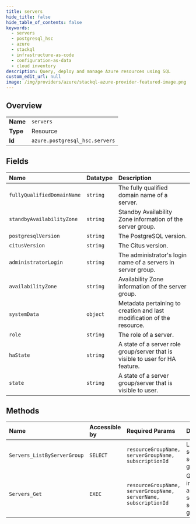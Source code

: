 ```yaml
---
title: servers
hide_title: false
hide_table_of_contents: false
keywords:
  - servers
  - postgresql_hsc
  - azure    
  - stackql
  - infrastructure-as-code
  - configuration-as-data
  - cloud inventory
description: Query, deploy and manage Azure resources using SQL
custom_edit_url: null
image: /img/providers/azure/stackql-azure-provider-featured-image.png
---
```

  
    

## Overview
<table><tbody>
<tr><td><b>Name</b></td><td><code>servers</code></td></tr>
<tr><td><b>Type</b></td><td>Resource</td></tr>
<tr><td><b>Id</b></td><td><code>azure.postgresql_hsc.servers</code></td></tr>
</tbody></table>

## Fields
| Name | Datatype | Description |
|:-----|:---------|:------------|
| `fullyQualifiedDomainName` | `string` | The fully qualified domain name of a server. |
| `standbyAvailabilityZone` | `string` | Standby Availability Zone information of the server group. |
| `postgresqlVersion` | `string` | The PostgreSQL version. |
| `citusVersion` | `string` | The Citus version. |
| `administratorLogin` | `string` | The administrator's login name of a servers in server group. |
| `availabilityZone` | `string` | Availability Zone information of the server group. |
| `systemData` | `object` | Metadata pertaining to creation and last modification of the resource. |
| `role` | `string` | The role of a server. |
| `haState` | `string` | A state of a server role group/server that is visible to user for HA feature. |
| `state` | `string` | A state of a server group/server that is visible to user. |
## Methods
| Name | Accessible by | Required Params | Description |
|:-----|:--------------|:----------------|:------------|
| `Servers_ListByServerGroup` | `SELECT` | `resourceGroupName, serverGroupName, subscriptionId` | Lists servers of a server group. |
| `Servers_Get` | `EXEC` | `resourceGroupName, serverGroupName, serverName, subscriptionId` | Gets information about a server in server group. |
